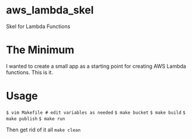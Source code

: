 # aws_lambda_skel
Skel for Lambda Functions

# The Minimum
I wanted to create a small app as a starting point for creating AWS Lambda functions.  This is it.

# Usage

`$ vim Makefile # edit variables as needed`
`$ make bucket`
`$ make build`
`$ make publish`
`$ make run`

Then get rid of it all
`make clean`
